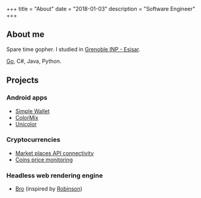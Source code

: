 +++
title = "About"
date = "2018-01-03"
description = "Software Engineer"
+++

## About me

Spare time gopher. I studied in [Grenoble INP - Esisar](http://esisar.grenoble-inp.fr/welcome/).

[Go](https://golang.org), C#, Java, Python.

## Projects

### Android apps

* [Simple Wallet](https://play.google.com/store/apps/details?id=fr.lucassartore.simplewallet)
* [ColorMix](https://play.google.com/store/apps/details?id=fr.lucassartore.colormix)
* [Unicolor](https://play.google.com/store/apps/details?id=fr.lucassartore.colorblocks)

<!-- ### Machine learning

* [Digit recognition](https://github.com/lysrt) -->

### Cryptocurrencies

* [Market places API connectivity](https://github.com/lysrt/cryptomarkets)
* [Coins price monitoring](https://github.com/lysrt/coins)

### Headless web rendering engine

* [Bro](https://github.com/lysrt/bro) (inspired by [Robinson](https://limpet.net/mbrubeck/2014/08/08/toy-layout-engine-1.html))
 
